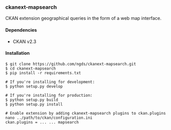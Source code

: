 ### ckanext-mapsearch
CKAN extension geographical queries in the form of a web map interface.

#### Dependencies
* CKAN v2.3

#### Installation
```
$ git clone https://github.com/ngds/ckanext-mapsearch.git
$ cd ckanext-mapsearch
$ pip install -r requirements.txt

# If you're installing for development:
$ python setup.py develop

# If you're installing for production:
$ python setup.py build
$ python setup.py install

# Enable extension by adding ckanext-mapsearch plugins to ckan.plugins
nano ../path/to/ckan/configuration.ini
ckan.plugins = ... ... mapsearch
```
